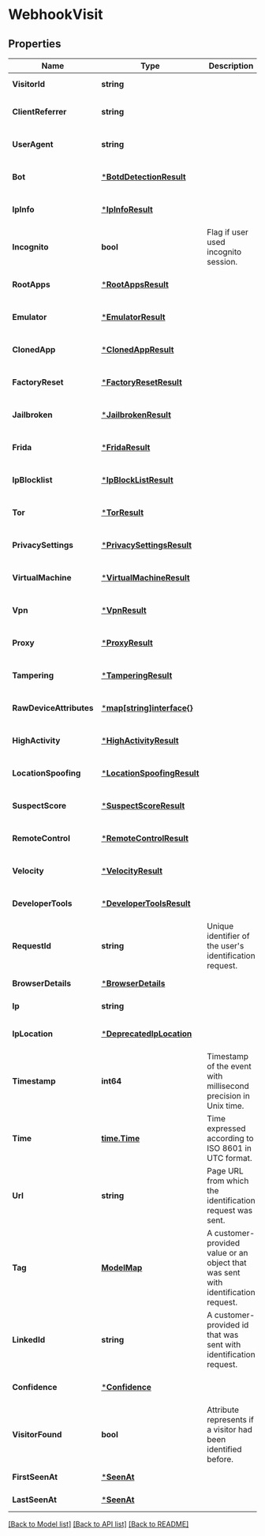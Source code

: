 # WebhookVisit

## Properties
Name | Type | Description | Notes
------------ | ------------- | ------------- | -------------
**VisitorId** | **string** |  | [default to null]
**ClientReferrer** | **string** |  | [optional] [default to null]
**UserAgent** | **string** |  | [optional] [default to null]
**Bot** | [***BotdDetectionResult**](BotdDetectionResult.md) |  | [optional] [default to null]
**IpInfo** | [***IpInfoResult**](IpInfoResult.md) |  | [optional] [default to null]
**Incognito** | **bool** | Flag if user used incognito session. | [default to null]
**RootApps** | [***RootAppsResult**](RootAppsResult.md) |  | [optional] [default to null]
**Emulator** | [***EmulatorResult**](EmulatorResult.md) |  | [optional] [default to null]
**ClonedApp** | [***ClonedAppResult**](ClonedAppResult.md) |  | [optional] [default to null]
**FactoryReset** | [***FactoryResetResult**](FactoryResetResult.md) |  | [optional] [default to null]
**Jailbroken** | [***JailbrokenResult**](JailbrokenResult.md) |  | [optional] [default to null]
**Frida** | [***FridaResult**](FridaResult.md) |  | [optional] [default to null]
**IpBlocklist** | [***IpBlockListResult**](IpBlockListResult.md) |  | [optional] [default to null]
**Tor** | [***TorResult**](TorResult.md) |  | [optional] [default to null]
**PrivacySettings** | [***PrivacySettingsResult**](PrivacySettingsResult.md) |  | [optional] [default to null]
**VirtualMachine** | [***VirtualMachineResult**](VirtualMachineResult.md) |  | [optional] [default to null]
**Vpn** | [***VpnResult**](VpnResult.md) |  | [optional] [default to null]
**Proxy** | [***ProxyResult**](ProxyResult.md) |  | [optional] [default to null]
**Tampering** | [***TamperingResult**](TamperingResult.md) |  | [optional] [default to null]
**RawDeviceAttributes** | [***map[string]interface{}**](map.md) |  | [optional] [default to null]
**HighActivity** | [***HighActivityResult**](HighActivityResult.md) |  | [optional] [default to null]
**LocationSpoofing** | [***LocationSpoofingResult**](LocationSpoofingResult.md) |  | [optional] [default to null]
**SuspectScore** | [***SuspectScoreResult**](SuspectScoreResult.md) |  | [optional] [default to null]
**RemoteControl** | [***RemoteControlResult**](RemoteControlResult.md) |  | [optional] [default to null]
**Velocity** | [***VelocityResult**](VelocityResult.md) |  | [optional] [default to null]
**DeveloperTools** | [***DeveloperToolsResult**](DeveloperToolsResult.md) |  | [optional] [default to null]
**RequestId** | **string** | Unique identifier of the user's identification request. | [default to null]
**BrowserDetails** | [***BrowserDetails**](BrowserDetails.md) |  | [default to null]
**Ip** | **string** |  | [default to null]
**IpLocation** | [***DeprecatedIpLocation**](DeprecatedIPLocation.md) |  | [optional] [default to null]
**Timestamp** | **int64** | Timestamp of the event with millisecond precision in Unix time. | [default to null]
**Time** | [**time.Time**](time.Time.md) | Time expressed according to ISO 8601 in UTC format. | [default to null]
**Url** | **string** | Page URL from which the identification request was sent. | [default to null]
**Tag** | [**ModelMap**](interface{}.md) | A customer-provided value or an object that was sent with identification request. | [default to null]
**LinkedId** | **string** | A customer-provided id that was sent with identification request. | [optional] [default to null]
**Confidence** | [***Confidence**](Confidence.md) |  | [optional] [default to null]
**VisitorFound** | **bool** | Attribute represents if a visitor had been identified before. | [default to null]
**FirstSeenAt** | [***SeenAt**](SeenAt.md) |  | [default to null]
**LastSeenAt** | [***SeenAt**](SeenAt.md) |  | [default to null]

[[Back to Model list]](../README.md#documentation-for-models) [[Back to API list]](../README.md#documentation-for-api-endpoints) [[Back to README]](../README.md)

